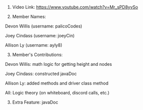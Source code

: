 1. Video Link: https://www.youtube.com/watch?v=Mr_sPD8yvSo

2. Member Names:

Devon Willis (username: palicoCodes)

Joey Cindass (username: joeyCin)

Allison Ly (username: ayly8)

3. Member's Contributions:

Devon Willis: math logic for getting height and nodes

Joey Cindass: constructed javaDoc

Allison Ly: added methods and driver class method

All: Logic theory (on whiteboard, discord calls, etc.)

3. Extra Feature: javaDoc
